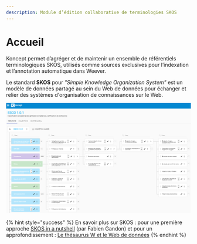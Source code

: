 ```yaml
---
description: Module d’édition collaborative de terminologies SKOS
---
```


# Accueil

Koncept permet d’agréger et de maintenir un ensemble de référentiels terminologiques SKOS, utilisés comme sources exclusives pour l’indexation et l’annotation automatique dans Weever. 

Le standard **SKOS** pour  _"Simple Knowledge Organization System"_ est un modèle de données partagé au sein du Web de données pour échanger et relier des systèmes d'organisation de connaissances sur le Web.

![Exemple du Th&#xE9;saurus ESCO \(classification europ&#xE9;enne des comp&#xE9;tences\)](.gitbook/assets/image%20%283%29.png)

{% hint style="success" %}
En savoir plus sur SKOS : pour une première approche [SKOS in a nutshell](https://www.slideshare.net/fabien_gandon/skos-in-a-nutshell-368338) \(par Fabien Gandon\) et pour un approfondissement : [Le thésaurus W et le Web de données](http://data.culture.fr/thesaurus/static/thesaurus-w-web-de-donnees)
{% endhint %}



